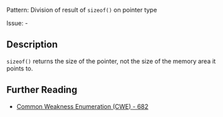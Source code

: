 Pattern: Division of result of `sizeof()` on pointer type

Issue: -

## Description

`sizeof()` returns the size of the pointer, not the size of the memory area it points to.

## Further Reading

* [Common Weakness Enumeration (CWE) - 682](https://cwe.mitre.org/data/definitions/682.html)